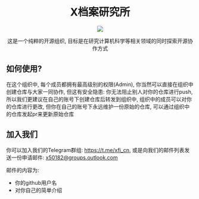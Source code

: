 <div align="center">

#  X档案研究所

<img src="https://avatars.githubusercontent.com/u/119553376?s=200&v=4" />

这是一个纯粹的开源组织, 目标是在研究计算机科学等相关领域的同时探索开源协作方式

</div>

## 如何使用?
在这个组织中, 每个成员都拥有最高级别的权限(Admin), 你当然可以直接在组织中创建仓库与大家一同协作, 但这有安全隐患: 你无法阻止别人对你的仓库进行push, 所以我们更建议在自己的账号下创建仓库后转发到组织中, 组织中的成员可以对你的仓库进行更改, 但你在自己的账号下永远维护一份原始的仓库, 可以通过组织中的仓库发起pr来更新原始仓库

## 加入我们
你可以加入我们的Telegram群组: https://t.me/xfi_cn, 或是向我们的邮件列表发送一份申请邮件: x50182@groups.outlook.com

邮件的内容为:
  - 你的github用户名
  - 对你自己的简单介绍

